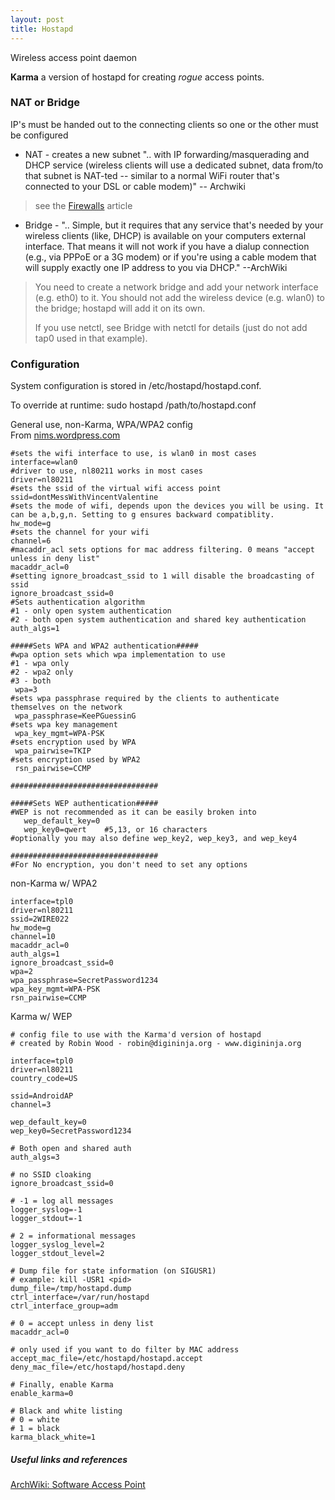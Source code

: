 ```yaml
---
layout: post
title: Hostapd
---
```

Wireless access point daemon

**Karma** a version of hostapd for creating *rogue* access points.

### NAT or Bridge
IP's must be handed out to the connecting clients so one or the other must be configured

* NAT - creates a new subnet ".. with IP forwarding/masquerading and DHCP service (wireless clients will use a dedicated subnet, data from/to that subnet is NAT-ted -- similar to a normal WiFi router that's connected to your DSL or cable modem)" -- Archwiki
> see the [Firewalls]({{base_url}}/blog/2013/10/16/firewall) article
* Bridge - ".. Simple, but it requires that any service that's needed by your wireless clients (like, DHCP) is available on your computers external interface. That means it will not work if you have a dialup connection (e.g., via PPPoE or a 3G modem) or if you're using a cable modem that will supply exactly one IP address to you via DHCP." --ArchWiki
> You need to create a network bridge and add your network interface (e.g. eth0) to it. You should not add the wireless device (e.g. wlan0) to the bridge; hostapd will add it on its own.
>
>If you use netctl, see Bridge with netctl for details (just do not add tap0 used in that example). 

### Configuration
System configuration is stored in /etc/hostapd/hostapd.conf.

To override at runtime:
    sudo hostapd /path/to/hostapd.conf

General use, non-Karma, WPA/WPA2 config  
From [nims.wordpress.com](https://nims11.wordpress.com/2012/04/27/hostapd-the-linux-way-to-create-virtual-wifi-access-point/)
```
#sets the wifi interface to use, is wlan0 in most cases
interface=wlan0
#driver to use, nl80211 works in most cases
driver=nl80211
#sets the ssid of the virtual wifi access point
ssid=dontMessWithVincentValentine
#sets the mode of wifi, depends upon the devices you will be using. It can be a,b,g,n. Setting to g ensures backward compatiblity.
hw_mode=g
#sets the channel for your wifi
channel=6
#macaddr_acl sets options for mac address filtering. 0 means "accept unless in deny list"
macaddr_acl=0
#setting ignore_broadcast_ssid to 1 will disable the broadcasting of ssid
ignore_broadcast_ssid=0
#Sets authentication algorithm
#1 - only open system authentication
#2 - both open system authentication and shared key authentication
auth_algs=1
 
#####Sets WPA and WPA2 authentication#####
#wpa option sets which wpa implementation to use
#1 - wpa only
#2 - wpa2 only
#3 - both
 wpa=3
#sets wpa passphrase required by the clients to authenticate themselves on the network
 wpa_passphrase=KeePGuessinG
#sets wpa key management
 wpa_key_mgmt=WPA-PSK
#sets encryption used by WPA
 wpa_pairwise=TKIP
#sets encryption used by WPA2
 rsn_pairwise=CCMP
  
#################################
   
#####Sets WEP authentication#####
#WEP is not recommended as it can be easily broken into
   wep_default_key=0
   wep_key0=qwert    #5,13, or 16 characters
#optionally you may also define wep_key2, wep_key3, and wep_key4
    
#################################
#For No encryption, you don't need to set any options
```

non-Karma w/ WPA2
```
interface=tpl0
driver=nl80211
ssid=2WIRE022
hw_mode=g
channel=10
macaddr_acl=0
auth_algs=1
ignore_broadcast_ssid=0
wpa=2
wpa_passphrase=SecretPassword1234
wpa_key_mgmt=WPA-PSK
rsn_pairwise=CCMP
```

Karma w/ WEP
```
# config file to use with the Karma'd version of hostapd
# created by Robin Wood - robin@digininja.org - www.digininja.org

interface=tpl0
driver=nl80211
country_code=US

ssid=AndroidAP
channel=3

wep_default_key=0
wep_key0=SecretPassword1234

# Both open and shared auth
auth_algs=3

# no SSID cloaking
ignore_broadcast_ssid=0

# -1 = log all messages
logger_syslog=-1
logger_stdout=-1

# 2 = informational messages
logger_syslog_level=2
logger_stdout_level=2

# Dump file for state information (on SIGUSR1)
# example: kill -USR1 <pid>
dump_file=/tmp/hostapd.dump
ctrl_interface=/var/run/hostapd
ctrl_interface_group=adm

# 0 = accept unless in deny list
macaddr_acl=0

# only used if you want to do filter by MAC address
accept_mac_file=/etc/hostapd/hostapd.accept
deny_mac_file=/etc/hostapd/hostapd.deny

# Finally, enable Karma
enable_karma=0

# Black and white listing
# 0 = white
# 1 = black
karma_black_white=1
```

##### Useful links and references
[ArchWiki: Software Access Point](https://wiki.archlinux.org/index.php/Software_Access_Point)
